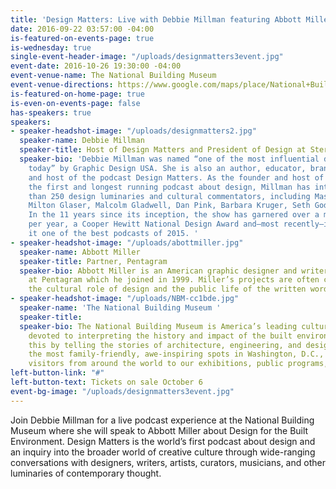 ```yaml
---
title: 'Design Matters: Live with Debbie Millman featuring Abbott Miller'
date: 2016-09-22 03:57:00 -04:00
is-featured-on-events-page: true
is-wednesday: true
single-event-header-image: "/uploads/designmatters3event.jpg"
event-date: 2016-10-26 19:30:00 -04:00
event-venue-name: The National Building Museum
event-venue-directions: https://www.google.com/maps/place/National+Building+Museum/@38.8977516,-77.0198075,17z/data=!3m1!4b1!4m5!3m4!1s0x89b7b78ee8345b73:0x48233bd191725f45!8m2!3d38.8977516!4d-77.0176188
is-featured-on-home-page: true
is-even-on-events-page: false
has-speakers: true
speakers:
- speaker-headshot-image: "/uploads/designmatters2.jpg"
  speaker-name: Debbie Millman
  speaker-title: Host of Design Matters and President of Design at Sterling Brands
  speaker-bio: 'Debbie Millman was named “one of the most influential designers working
    today” by Graphic Design USA. She is also an author, educator, brand strategist
    and host of the podcast Design Matters. As the founder and host of Design Matters,
    the first and longest running podcast about design, Millman has interviewed more
    than 250 design luminaries and cultural commentators, including Massimo Vignelli,
    Milton Glaser, Malcolm Gladwell, Dan Pink, Barbara Kruger, Seth Godin and more.
    In the 11 years since its inception, the show has garnered over a million download
    per year, a Cooper Hewitt National Design Award and—most recently—iTunes designated
    it one of the best podcasts of 2015. '
- speaker-headshot-image: "/uploads/abottmiller.jpg"
  speaker-name: Abbott Miller
  speaker-title: Partner, Pentagram
  speaker-bio: Abbott Miller is an American graphic designer and writer, and a partner
    at Pentagram which he joined in 1999. Miller’s projects are often concerned with
    the cultural role of design and the public life of the written word.
- speaker-headshot-image: "/uploads/NBM-cc1bde.jpg"
  speaker-name: 'The National Building Museum '
  speaker-title: 
  speaker-bio: The National Building Museum is America’s leading cultural institution
    devoted to interpreting the history and impact of the built environment. We do
    this by telling the stories of architecture, engineering, and design. As one of
    the most family-friendly, awe-inspiring spots in Washington, D.C., we welcome
    visitors from around the world to our exhibitions, public programs, and festivals.
left-button-link: "#"
left-button-text: Tickets on sale October 6
event-bg-image: "/uploads/designmatters3event.jpg"
---
```


Join Debbie Millman for a live podcast experience at the National Building Museum where she will speak to Abbott Miller about Design for the Built Environment. Design Matters is the world’s first podcast about design and an inquiry into the broader world of creative culture through wide-ranging conversations with designers, writers, artists, curators, musicians, and other luminaries of contemporary thought.